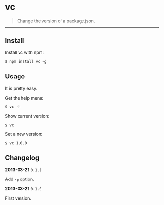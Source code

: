 # vc

> Change the version of a package.json.

-----

## Install

Install vc with npm:

    $ npm install vc -g

## Usage

It is pretty easy.

Get the help menu:

    $ vc -h

Show current version:

    $ vc

Set a new version:

    $ vc 1.0.0

## Changelog

**2013-03-21** `0.1.1`

Add `-p` option.

**2013-03-21** `0.1.0`

First version.
